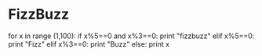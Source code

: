 # FizzBuzz
for x in range (1,100):
	if x%5==0 and x%3==0:
	       	print "fizzbuzz"
	elif x%5==0:
        	print "Fizz" 
	elif   x%3==0:
        	print   "Buzz"
	else:
        	print x
